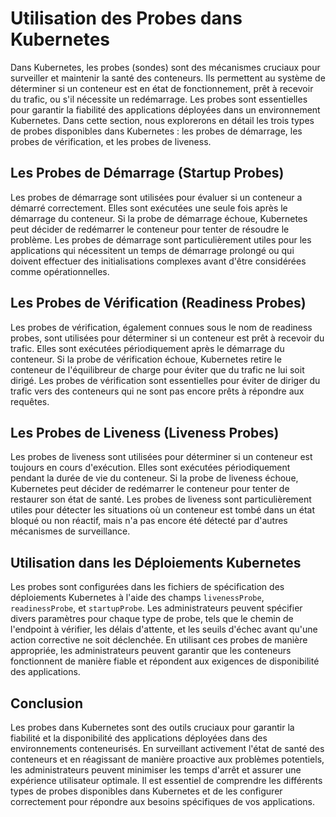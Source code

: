 # Utilisation des Probes dans Kubernetes

Dans Kubernetes, les probes (sondes) sont des mécanismes cruciaux pour surveiller et maintenir la santé des conteneurs. Ils permettent au système de déterminer si un conteneur est en état de fonctionnement, prêt à recevoir du trafic, ou s'il nécessite un redémarrage. Les probes sont essentielles pour garantir la fiabilité des applications déployées dans un environnement Kubernetes. Dans cette section, nous explorerons en détail les trois types de probes disponibles dans Kubernetes : les probes de démarrage, les probes de vérification, et les probes de liveness.

## Les Probes de Démarrage (Startup Probes)

Les probes de démarrage sont utilisées pour évaluer si un conteneur a démarré correctement. Elles sont exécutées une seule fois après le démarrage du conteneur. Si la probe de démarrage échoue, Kubernetes peut décider de redémarrer le conteneur pour tenter de résoudre le problème. Les probes de démarrage sont particulièrement utiles pour les applications qui nécessitent un temps de démarrage prolongé ou qui doivent effectuer des initialisations complexes avant d'être considérées comme opérationnelles.

## Les Probes de Vérification (Readiness Probes)

Les probes de vérification, également connues sous le nom de readiness probes, sont utilisées pour déterminer si un conteneur est prêt à recevoir du trafic. Elles sont exécutées périodiquement après le démarrage du conteneur. Si la probe de vérification échoue, Kubernetes retire le conteneur de l'équilibreur de charge pour éviter que du trafic ne lui soit dirigé. Les probes de vérification sont essentielles pour éviter de diriger du trafic vers des conteneurs qui ne sont pas encore prêts à répondre aux requêtes.

## Les Probes de Liveness (Liveness Probes)

Les probes de liveness sont utilisées pour déterminer si un conteneur est toujours en cours d'exécution. Elles sont exécutées périodiquement pendant la durée de vie du conteneur. Si la probe de liveness échoue, Kubernetes peut décider de redémarrer le conteneur pour tenter de restaurer son état de santé. Les probes de liveness sont particulièrement utiles pour détecter les situations où un conteneur est tombé dans un état bloqué ou non réactif, mais n'a pas encore été détecté par d'autres mécanismes de surveillance.

## Utilisation dans les Déploiements Kubernetes

Les probes sont configurées dans les fichiers de spécification des déploiements Kubernetes à l'aide des champs `livenessProbe`, `readinessProbe`, et `startupProbe`. Les administrateurs peuvent spécifier divers paramètres pour chaque type de probe, tels que le chemin de l'endpoint à vérifier, les délais d'attente, et les seuils d'échec avant qu'une action corrective ne soit déclenchée. En utilisant ces probes de manière appropriée, les administrateurs peuvent garantir que les conteneurs fonctionnent de manière fiable et répondent aux exigences de disponibilité des applications.

## Conclusion

Les probes dans Kubernetes sont des outils cruciaux pour garantir la fiabilité et la disponibilité des applications déployées dans des environnements conteneurisés. En surveillant activement l'état de santé des conteneurs et en réagissant de manière proactive aux problèmes potentiels, les administrateurs peuvent minimiser les temps d'arrêt et assurer une expérience utilisateur optimale. Il est essentiel de comprendre les différents types de probes disponibles dans Kubernetes et de les configurer correctement pour répondre aux besoins spécifiques de vos applications.